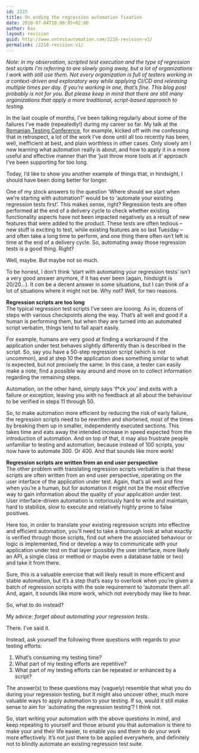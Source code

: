 ```yaml
---
id: 2225
title: On ending the regression automation fixation
date: 2018-07-04T10:00:05+02:00
author: Bas
layout: revision
guid: http://www.ontestautomation.com/2218-revision-v1/
permalink: /2218-revision-v1/
---
```

_Note: in my observation, scripted test execution and the type of regression test scripts I&#8217;m referring to are slowly going away, but a lot of organizations I work with still use them. Not every organization is full of testers working in a context-driven and exploratory way while applying CI/CD and releasing multiple times per day. If you&#8217;re working in one, that&#8217;s fine. This blog post probably is not for you. But please keep in mind that there are still many organizations that apply a more traditional, script-based approach to testing._

In the last couple of months, I&#8217;ve been talking regularly about some of the failures I&#8217;ve made (repeatedly!) during my career so far. My talk at the <a href="https://www.ontestautomation.com/on-the-2018-romanian-testing-conference/" rel="noopener" target="_blank">Romanian Testing Conference</a>, for example, kicked off with me confessing that in retrospect, a lot of the work I&#8217;ve done until all too recently has been, well, inefficient at best, and plain worthless in other cases. Only slowly am I now learning what automation really is about, and how to apply it in a more useful and effective manner than the &#8216;just throw more tools at it&#8217; approach I&#8217;ve been supporting for too long.

Today, I&#8217;d like to show you another example of things that, in hindsight, I should have been doing better for longer.

One of my stock answers to the question &#8216;Where should we start when we&#8217;re starting with automation?&#8217; would be to &#8216;automate your existing regression tests first&#8217;. This makes sense, right? Regression tests are often performed at the end of a delivery cycle to check whether existing functionality aspects have not been impacted negatively as a result of new features that were added to the product. These tests are often tedious &#8211; new stuff is exciting to test, while existing features are so last Tuesday &#8211; and often take a long time to perform, and one thing there often isn&#8217;t left is time at the end of a delivery cycle. So, automating away those regression tests is a good thing. Right?

Well, maybe. But maybe not so much.

To be honest, I don&#8217;t think &#8216;start with automating your regression tests&#8217; isn&#8217;t a very good answer anymore, if it has ever been (again, hindsight is 20/20&#8230;). It _can_ be a decent answer in some situations, but I can think of a lot of situations where it might not be. Why not? Well, for two reasons.

**Regression scripts are too long**  
The typical regression test scripts I&#8217;ve seen are looong. As in, dozens of steps with various checkpoints along the way. That&#8217;s all well and good if a human is performing them, but when they are turned into an automated script verbatim, things tend to fall apart easily.

For example, humans are very good at finding a workaround if the application under test behaves slightly differently than is described in the script. So, say you have a 50-step regression script (which is not uncommon), and at step 10 the application does something similar to what is expected, but not precisely the same. In this case, a tester can easily make a note, find a possible way around and move on to collect information regarding the remaining steps.

Automation, on the other hand, simply says &#8216;f*ck you&#8217; and exits with a failure or exception, leaving you with no feedback at all about the behaviour to be verified in steps 11 through 50.

So, to make automation more efficient by reducing the risk of early failure, the regression scripts need to be rewritten and shortened, most of the times by breaking them up in smaller, independently executed sections. This takes time and eats away the intended increase in speed expected from the introduction of automation. And on top of that, it may also frustrate people unfamiliar to testing and automation, because instead of 100 scripts, you now have to automate 300. Or 400. And that sounds like more work!

**Regression scripts are written from an end user perspective**  
The other problem with translating regression scripts verbatim is that these scripts are often written from an end user perspective, operating on the user interface of the application under test. Again, that&#8217;s all well and fine when you&#8217;re a human, but for automation it might not be the most effective way to gain information about the quality of your application under test. User interface-driven automation is notoriously hard to write and maintain, hard to stabilize, slow to execute and relatively highly prone to false positives.

Here too, in order to translate your existing regression scripts into effective and efficient automation, you&#8217;ll need to take a thorough look at what exactly is verified through those scripts, find out where the associated behaviour or logic is implemented, find or develop a way to communicate with your application under test on that layer (possibly the user interface, more likely an API, a single class or method or maybe even a database table or two) and take it from there.

Sure, this is a valuable exercise that will likely result in more efficient and stable automation, but it&#8217;s a step that&#8217;s easy to overlook when you&#8217;re given a batch of regression scripts with the sole requirement to &#8216;automate them all&#8217;. And, again, it sounds like more work, which not everybody may like to hear.

So, what to do instead?

My advice: _forget about automating your regression tests_.

There. I&#8217;ve said it.

Instead, ask yourself the following three questions with regards to your testing efforts:

  1. What&#8217;s consuming my testing time?
  2. What part of my testing efforts are repetitive?
  3. What part of my testing efforts can be repeated or enhanced by a script?

The answer(s) to these questions may (vaguely) resemble that what you do during your regression testing, but it might also uncover other, much more valuable ways to apply automation to your testing. If so, would it still make sense to aim for &#8216;automating the regression testing&#8217;? I think not.

So, start writing your automation with the above questions in mind, and keep repeating to yourself and those around you that automation is there to make your and their life easier, to enable you and them to do your work more effectively. It&#8217;s not just there to be applied everywhere, and definitely not to blindly automate an existing regression test suite.